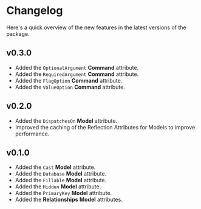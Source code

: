 # Changelog

Here's a quick overview of the new features in the latest versions of the package.

## v0.3.0

* Added the `OptionalArgument` **Command** attribute.
* Added the `RequiredArgument` **Command** attribute.
* Added the `FlagOption` **Command** attribute.
* Added the `ValueOption` **Command** attribute.

## v0.2.0

* Added the `DispatchesOn` **Model** attribute.
* Improved the caching of the Reflection Attributes for Models to improve performance.

## v0.1.0

* Added the `Cast` **Model** attribute.
* Added the `Database` **Model** attribute.
* Added the `Fillable` **Model** attribute.
* Added the `Hidden` **Model** attribute.
* Added the `PrimaryKey` **Model** attribute.
* Added the **Relationships** **Model** attributes.

